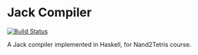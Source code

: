 # Jack Compiler

[![Build Status](https://travis-ci.com/SkyZH/jackcompiler.hs.svg?branch=master)](https://travis-ci.com/SkyZH/jackcompiler.hs)

A Jack compiler implemented in Haskell, for Nand2Tetris course.
